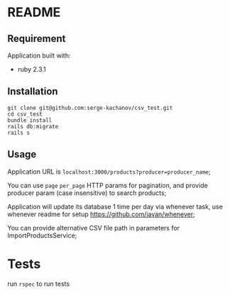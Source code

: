 # README

## Requirement

Application built with:

* ruby 2.3.1

## Installation
```
git clone git@github.com:serge-kachanov/csv_test.git
cd csv_test
bundle install
rails db:migrate
rails s
```
## Usage
Application URL is `localhost:3000/products?producer=producer_name`;

You can use `page` `per_page` HTTP params for pagination, and provide producer param (case insensitive) to search products;

Application will update its database 1 time per day via whenever task, use whenever readme for setup https://github.com/javan/whenever;

You can provide alternative CSV file path in parameters for ImportProductsService;

# Tests

run `rspec` to run tests
